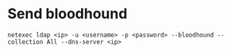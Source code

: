 # Send bloodhound

```
netexec ldap <ip> -u <username> -p <password> --bloodhound --collection All --dns-server <ip>
```
